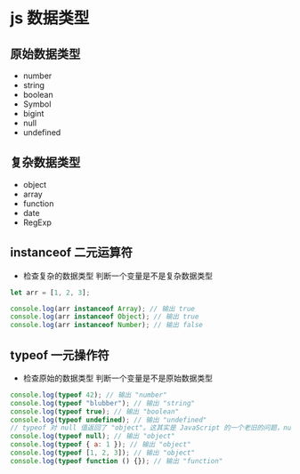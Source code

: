# js 数据类型

## 原始数据类型

- number
- string
- boolean
- Symbol
- bigint
- null
- undefined

## 复杂数据类型

- object
- array
- function
- date
- RegExp

## instanceof 二元运算符

- 检查复杂的数据类型 判断一个变量是不是复杂数据类型

```js
let arr = [1, 2, 3];

console.log(arr instanceof Array); // 输出 true
console.log(arr instanceof Object); // 输出 true
console.log(arr instanceof Number); // 输出 false
```

## typeof 一元操作符

- 检查原始的数据类型 判断一个变量是不是原始数据类型

```js
console.log(typeof 42); // 输出 "number"
console.log(typeof "blubber"); // 输出 "string"
console.log(typeof true); // 输出 "boolean"
console.log(typeof undefined); // 输出 "undefined"
// typeof 对 null 值返回了 "object"。这其实是 JavaScript 的一个老旧的问题，null 应该返回 "null"，但是由于历史原因，它返回了 "object"。
console.log(typeof null); // 输出 "object"
console.log(typeof { a: 1 }); // 输出 "object"
console.log(typeof [1, 2, 3]); // 输出 "object"
console.log(typeof function () {}); // 输出 "function"
```
